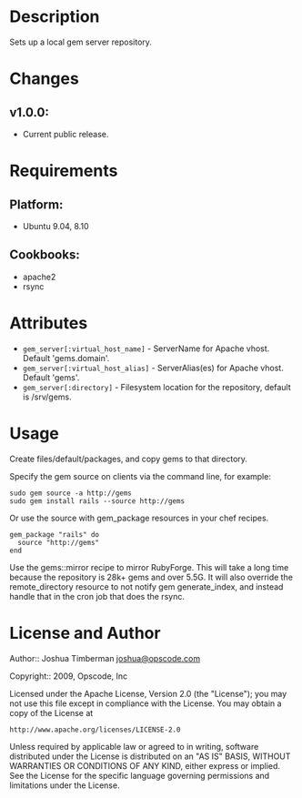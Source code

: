 Description
===========

Sets up a local gem server repository.

Changes
=======

## v1.0.0:

* Current public release.

Requirements
============

## Platform:

* Ubuntu 9.04, 8.10

## Cookbooks:

* apache2
* rsync

Attributes
==========

* `gem_server[:virtual_host_name]` - ServerName for Apache vhost.
  Default 'gems.domain'.
* `gem_server[:virtual_host_alias]` - ServerAlias(es) for Apache vhost.
  Default 'gems'.
* `gem_server[:directory]` - Filesystem location for the repository,
  default is /srv/gems.

Usage
=====

Create files/default/packages, and copy gems to that directory.

Specify the gem source on clients via the command line, for example:

    sudo gem source -a http://gems
    sudo gem install rails --source http://gems

Or use the source with gem_package resources in your chef recipes.

    gem_package "rails" do
      source "http://gems"
    end

Use the gems::mirror recipe to mirror RubyForge. This will take a long time because the repository is 28k+ gems and over 5.5G. It will also override the remote_directory resource to not notify gem generate_index, and instead handle that in the cron job that does the rsync.

License and Author
==================

Author:: Joshua Timberman <joshua@opscode.com>

Copyright:: 2009, Opscode, Inc

Licensed under the Apache License, Version 2.0 (the "License");
you may not use this file except in compliance with the License.
You may obtain a copy of the License at

    http://www.apache.org/licenses/LICENSE-2.0

Unless required by applicable law or agreed to in writing, software
distributed under the License is distributed on an "AS IS" BASIS,
WITHOUT WARRANTIES OR CONDITIONS OF ANY KIND, either express or implied.
See the License for the specific language governing permissions and
limitations under the License.
